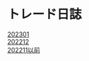 # トレード日誌
[202301](./202301/main.md)  
[202212](./202212/main.md)  
[202211以前](./202211以前/index.md)  

